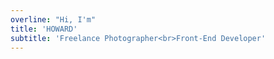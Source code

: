```yaml
---
overline: "Hi, I'm"
title: 'HOWARD'
subtitle: 'Freelance Photographer<br>Front-End Developer'
---
```

